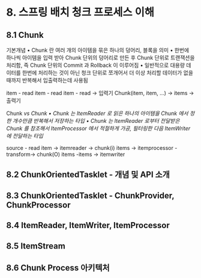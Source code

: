# 8. 스프링 배치 청크 프로세스 이해
## 8.1 Chunk
기본개념 • Chunk 란 여러 개의 아이템을 묶은 하나의 덩어리, 블록을 의미 • 한번에 하나씩 아이템을 입력 받아 Chunk 단위의 덩어리로 만든 후 Chunk 단위로 트랜잭션을 처리함, 즉 Chunk 단위의 Commit 과 Rollback 이 이루어짐 • 일반적으로 대용량 데이터를 한번에 처리하는 것이 아닌 청크 단위로 쪼개어서 더 이상 처리할 데이터가 없을 때까지 반복해서 입출력하는데 사용됨

item - read
	item - read 
		item - read
				-> 입력기
						Chunk(item, item, ...) -> items -> 출력기

Chunk _vs Chunk • Chunk _는 ItemReader 로 읽은 하나의 아이템을 Chunk 에서 정한 개수만큼 반복해서 저장하는 타입 • Chunk 는 ItemReader 로부터 전달받은 Chunk _를 참조해서 ItemProcessor 에서 적절하게 가공, 필터링한 다음 ItemWriter 에 전달하는 타입___

source - read item -> itemreader -> chunk(i) items -> itemprocessor -transform-> chunk(O) items -items -> itemwriter



## 8.2 ChunkOrientedTasklet - 개념 및 API 소개

## 8.3 ChunkOrientedTasklet - ChunkProvider, ChunkProcessor

## 8.4 ItemReader, ItemWriter, ItemProcessor

## 8.5 ItemStream

## 8.6 Chunk Process 아키텍처

